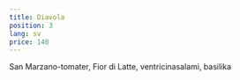 ```yaml
---
title: Diavola
position: 3
lang: sv
price: 140
---
```


San Marzano-tomater, Fior di Latte, ventricinasalami, basilika
